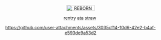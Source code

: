 <div align="center">

<img width="90" height="19" alt="REBORN (1)" src="https://github.com/user-attachments/assets/167e6faa-240f-48a5-8901-d4bdbcf0d99c" />

[rentry](https://rentry.co/anythingunknown) ‎‎‎‎‎‎‎[ata](https://qupid.atabook.org)   ‎‎‎[straw‎](https://martyroftheabyss.straw.page) ‎‎‎



https://github.com/user-attachments/assets/3035cf14-10d6-42e2-b4af-e593de9a53d2




 


</div>



 

